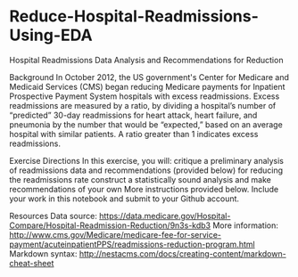 # Reduce-Hospital-Readmissions-Using-EDA
Hospital Readmissions Data Analysis and Recommendations for Reduction

Background
In October 2012, the US government's Center for Medicare and Medicaid Services (CMS) began reducing Medicare payments for Inpatient Prospective Payment System hospitals with excess readmissions. Excess readmissions are measured by a ratio, by dividing a hospital’s number of “predicted” 30-day readmissions for heart attack, heart failure, and pneumonia by the number that would be “expected,” based on an average hospital with similar patients. A ratio greater than 1 indicates excess readmissions.

Exercise Directions
In this exercise, you will:
critique a preliminary analysis of readmissions data and recommendations (provided below) for reducing the readmissions rate
construct a statistically sound analysis and make recommendations of your own
More instructions provided below. Include your work in this notebook and submit to your Github account.

Resources
Data source: https://data.medicare.gov/Hospital-Compare/Hospital-Readmission-Reduction/9n3s-kdb3
More information: http://www.cms.gov/Medicare/medicare-fee-for-service-payment/acuteinpatientPPS/readmissions-reduction-program.html
Markdown syntax: http://nestacms.com/docs/creating-content/markdown-cheat-sheet
